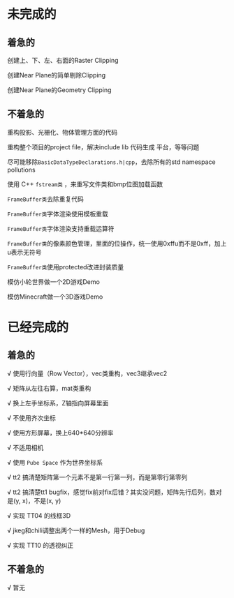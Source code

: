 # 未完成的

## 着急的

创建上、下、左、右面的Raster Clipping

创建Near Plane的简单剔除Clipping

创建Near Plane的Geometry Clipping

## 不着急的

重构投影、光栅化、物体管理方面的代码

重构整个项目的project file，解决include lib 代码生成 平台，等等问题

尽可能移除`BasicDataTypeDeclarations.h|cpp`，去除所有的std namespace pollutions

使用 C++ `fstream类` ，来重写文件类和bmp位图加载函数

`FrameBuffer类`去除重复代码

`FrameBuffer类`字体渲染使用模板重载

`FrameBuffer类`字体渲染支持重载运算符

`FrameBuffer类`的像素颜色管理，里面的位操作，统一使用0xffu而不是0xff，加上u表示无符号

`FrameBuffer类`使用protected改进封装质量

模仿小轮世界做一个2D游戏Demo

模仿Minecraft做一个3D游戏Demo

# 已经完成的

## 着急的

√ 使用行向量（Row Vector），vec类重构，vec3继承vec2

√ 矩阵从左往右算，mat类重构

√ 换上左手坐标系，Z轴指向屏幕里面

√ 不使用齐次坐标

√ 使用方形屏幕，换上640*640分辨率

√ 不适用相机

√ 使用 `Pube Space` 作为世界坐标系

√ tt2 搞清楚矩阵第一个元素不是第一行第一列，而是第零行第零列

√ tt2 搞清楚tt1 bugfix，感觉fix前对fix后错？其实没问题，矩阵先行后列，数对是(y, x)，不是(x, y)

√ 实现 TT04 的线框3D

√ jkeg和chili调整出两个一样的Mesh，用于Debug

√ 实现 TT10 的透视纠正

## 不着急的

√ 暂无

